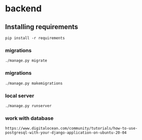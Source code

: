 # backend

## Installing requirements
```
pip install -r requirements
```

### migrations
```
./manage.py migrate
```

### migrations
```
./manage.py makemigrations
```

### local server
```
./manage.py runserver
```
### work with database
```
https://www.digitalocean.com/community/tutorials/how-to-use-postgresql-with-your-django-application-on-ubuntu-20-04
```
